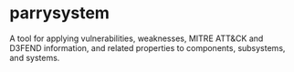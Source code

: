 # parrysystem
A tool for applying vulnerabilities, weaknesses, MITRE ATT&amp;CK and D3FEND information, and related properties to components, subsystems, and systems.
